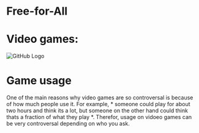 # Free-for-All
# Video games:
![GitHub Logo](https://inteng-storage.s3.amazonaws.com/img/iea/Ne6NX7roO5/sizes/ps4-controller_resize_md.jpg)
 
 # Game usage
 
  One of the main reasons why video games are so controversal is because of how much people use it. For example, * someone could play for about two hours and think its a lot, but someone on the other hand could think thats a fraction of what they play *. Therefor, usage on vidoeo games can be very controversal depending on who you ask.
